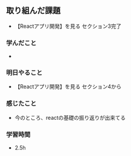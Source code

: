 ## 取り組んだ課題
 - 【Reactアプリ開発】を見る セクション3完了

### 学んだこと
 -

### 明日やること
 - 【Reactアプリ開発】を見る セクション4から

### 感じたこと
- 今のところ、reactの基礎の振り返りが出来てる

### 学習時間
- 2.5h